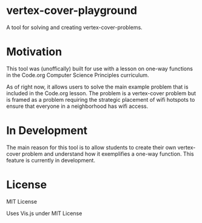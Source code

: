 # vertex-cover-playground
A tool for solving and creating vertex-cover-problems.

# Motivation
This tool was (unoffically) built for use with a lesson on one-way functions in the Code.org Computer Science Principles curriculum.

As of right now, it allows users to solve the main example problem that is included in the Code.org lesson. The problem is a vertex-cover problem but is framed as a problem requiring the strategic placement of wifi hotspots to ensure that everyone in a neighborhood has wifi access.

# In Development
The main reason for this tool is to allow students to create their own vertex-cover problem and understand how it exemplifies a one-way function. This feature is currently in development.

# License
MIT License

Uses Vis.js under MIT License
